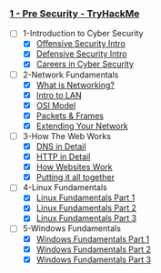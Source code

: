 ### [1 - Pre Security - TryHackMe](https://tryhackme.com/path/outline/presecurity)

- [ ] 1-Introduction to Cyber Security
  - [x] [Offensive Security Intro](https://tryhackme.com/room/offensivesecurityintro)
  - [x] [Defensive Security Intro](https://tryhackme.com/room/defensivesecurityintro)
  - [x] [Careers in Cyber Security](https://tryhackme.com/room/careersincyber)
- [ ] 2-Network Fundamentals
  - [x] [What is Networking?](https://tryhackme.com/room/whatisnetworking)
  - [x] [Intro to LAN](https://tryhackme.com/room/introtolan)
  - [x] [OSI Model](https://tryhackme.com/room/osimodelzi)
  - [x] [Packets & Frames](https://tryhackme.com/room/packetsframes)
  - [x] [Extending Your Network](https://tryhackme.com/room/extendingyournetwork)
- [ ] 3-How The Web Works
  - [x] [DNS in Detail](https://tryhackme.com/room/dnsindetail)
  - [x] [HTTP in Detail](https://tryhackme.com/room/httpindetail)
  - [x] [How Websites Work](https://tryhackme.com/room/howwebsiteswork)
  - [x] [Putting it all together](https://tryhackme.com/room/puttingitalltogether)
- [ ] 4-Linux Fundamentals
  - [x] [Linux Fundamentals Part 1](https://tryhackme.com/room/linuxfundamentalspart1)
  - [x] [Linux Fundamentals Part 2](https://tryhackme.com/room/linuxfundamentalspart2)
  - [x] [Linux Fundamentals Part 3](https://tryhackme.com/room/linuxfundamentalspart3)
- [ ] 5-Windows Fundamentals
  - [x] [Windows Fundamentals Part 1](https://tryhackme.com/room/windowsfundamentals1xbx)
  - [x] [Windows Fundamentals Part 2](https://tryhackme.com/room/windowsfundamentals2x0x)
  - [x] [Windows Fundamentals Part 3](https://tryhackme.com/room/windowsfundamentals3xzx)
